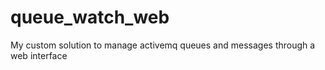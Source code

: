 # queue_watch_web
My custom solution to manage activemq queues and messages through a web interface
